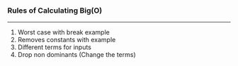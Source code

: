 ### Rules of Calculating Big(O)

---

1. Worst case with break example
2. Removes constants with example
3. Different terms for inputs
4. Drop non dominants (Change the terms)
